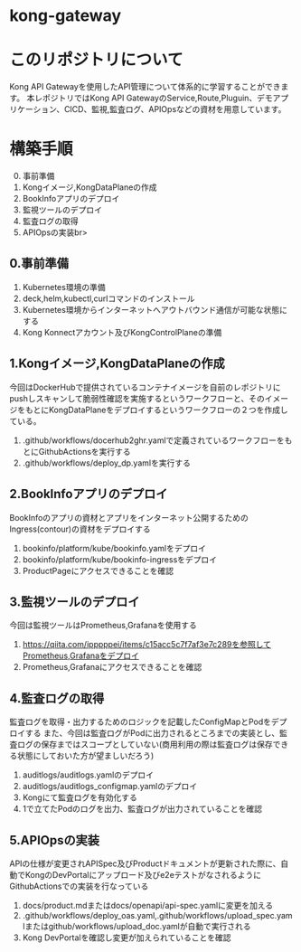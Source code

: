 # kong-gateway

# このリポジトリについて
Kong API Gatewayを使用したAPI管理について体系的に学習することができます。
本レポジトリではKong API GatewayのService,Route,Pluguin、デモアプリケーション、CICD、監視,監査ログ、APIOpsなどの資材を用意しています。

# 構築手順
0. 事前準備<br>
1. Kongイメージ,KongDataPlaneの作成<br>
2. BookInfoアプリのデプロイ<br>
3. 監視ツールのデプロイ<br>
4. 監査ログの取得<br>
5. APIOpsの実装br>

## 0.事前準備
1. Kubernetes環境の準備
2. deck,helm,kubectl,curlコマンドのインストール
3. Kubernetes環境からインターネットへアウトバウンド通信が可能な状態にする
4. Kong Konnectアカウント及びKongControlPlaneの準備

## 1.Kongイメージ,KongDataPlaneの作成
今回はDockerHubで提供されているコンテナイメージを自前のレポジトリにpushしスキャンして脆弱性確認を実施するというワークフローと、そのイメージをもとにKongDataPlaneをデプロイするというワークフローの２つを作成している。

1. .github/workflows/docerhub2ghr.yamlで定義されているワークフローをもとにGithubActionsを実行する
2. .github/workflows/deploy_dp.yamlを実行する

## 2.BookInfoアプリのデプロイ
BookInfoのアプリの資材とアプリをインターネット公開するためのIngress(contour)の資材をデプロイする

1. bookinfo/platform/kube/bookinfo.yamlをデプロイ
2. bookinfo/platform/kube/bookinfo-ingressをデプロイ
3. ProductPageにアクセスできることを確認

## 3.監視ツールのデプロイ
今回は監視ツールはPrometheus,Grafanaを使用する

1. https://qiita.com/ipppppei/items/c15acc5c7f7af3e7c289を参照してPrometheus,Grafanaをデプロイ
2. Prometheus,Grafanaにアクセスできることを確認

## 4.監査ログの取得
監査ログを取得・出力するためのロジックを記載したConfigMapとPodをデプロイする
また、今回は監査ログがPodに出力されるところまでの実装とし、監査ログの保存まではスコープとしていない(商用利用の際は監査ログは保存できる状態にしておいた方が望ましいだろう)

1. auditlogs/auditlogs.yamlのデプロイ
2. auditlogs/auditlogs_configmap.yamlのデプロイ
3. Kongにて監査ログを有効化する
4. 1で立てたPodのログを出力、監査ログが出力されていることを確認

## 5.APIOpsの実装
APIの仕様が変更されAPISpec及びProductドキュメントが更新された際に、自動でKongのDevPortalにアップロード及びe2eテストがなされるようにGithubActionsでの実装を行なっている

1. docs/product.mdまたはdocs/openapi/api-spec.yamlに変更を加える
2. .github/workflows/deploy_oas.yaml,.github/workflows/upload_spec.yamlまたはgithub/workflows/upload_doc.yamlが自動で実行される
3. Kong DevPortalを確認し変更が加えられていることを確認
